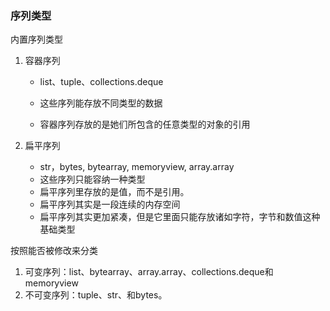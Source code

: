 ### 序列类型

内置序列类型

1.  容器序列

    *   list、tuple、collections.deque

    *   这些序列能存放不同类型的数据
    *   容器序列存放的是她们所包含的任意类型的对象的引用

2.  扁平序列

    *   str，bytes, bytearray, memoryview, array.array
    *   这些序列只能容纳一种类型
    *   扁平序列里存放的是值，而不是引用。
    *   扁平序列其实是一段连续的内存空间
    *   扁平序列其实更加紧凑，但是它里面只能存放诸如字符，字节和数值这种基础类型

按照能否被修改来分类

1.  可变序列：list、bytearray、array.array、collections.deque和memoryview
2.  不可变序列：tuple、str、和bytes。



